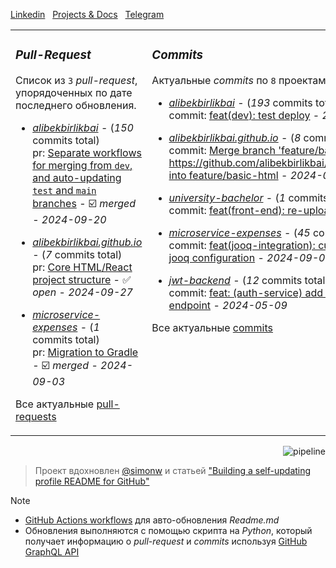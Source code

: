 [Linkedin](https://www.linkedin.com/in/alibek-birlikbai/) &nbsp; [Projects & Docs](https://alibekbirlikbai.github.io/) &nbsp; [Telegram](https://t.me/alibekbirlikbai)


<table><tr>
<td valign="top" width="50%">

### _Pull-Request_
Список из <!-- pull_requests_count starts -->`3`<!-- pull_requests_count ends --> _pull-request_, упорядоченных по 
дате последнего обновления.

<!-- recent_pull_requests starts -->
- [_alibekbirlikbai_](https://github.com/alibekbirlikbai/alibekbirlikbai) - (_150_ commits total)<br/>pr: [Separate workflows for merging from `dev`, and auto-updating `test` and `main` branches](https://github.com/alibekbirlikbai/alibekbirlikbai/pull/3) - :ballot_box_with_check: _merged_ - _2024-09-20_

- [_alibekbirlikbai.github.io_](https://github.com/alibekbirlikbai/alibekbirlikbai.github.io) - (_7_ commits total)<br/>pr: [Core HTML/React project structure](https://github.com/alibekbirlikbai/alibekbirlikbai.github.io/pull/1) - :white_check_mark: _open_ - _2024-09-27_

- [_microservice-expenses_](https://github.com/alibekbirlikbai/microservice-expenses) - (_1_ commits total)<br/>pr: [Migration to Gradle](https://github.com/alibekbirlikbai/microservice-expenses/pull/1) - :ballot_box_with_check: _merged_ - _2024-09-03_
<!-- recent_pull_requests ends -->
Все актуальные [pull-requests](https://github.com/alibekbirlikbai/alibekbirlikbai/blob/main/md/pull_requests.md)

</td>


<td valign="top" width="50%">

### _Commits_
Актуальные _commits_ по <!-- project_count starts -->`8`<!-- project_count ends --> проектам.

<!-- recent_commits starts -->
- [_alibekbirlikbai_](https://github.com/alibekbirlikbai/alibekbirlikbai) - (_193_ commits total)<br/>commit: [feat(dev): test deploy](https://github.com/alibekbirlikbai/alibekbirlikbai/commit/a0dbd0c7b6829f53b066e7e6aca31d2a5e3735fe) - _2024-09-20_

- [_alibekbirlikbai.github.io_](https://github.com/alibekbirlikbai/alibekbirlikbai.github.io) - (_8_ commits total)<br/>commit: [Merge branch 'feature/basic-html' of https://github.com/alibekbirlikbai/alibekbirlikbai.github.io into feature/basic-html](https://github.com/alibekbirlikbai/alibekbirlikbai.github.io/commit/7c47d98b8dde658a6e9985c6e114b6ee0d7bd0b7) - _2024-09-27_

- [_university-bachelor_](https://github.com/alibekbirlikbai/university-bachelor) - (_1_ commits total)<br/>commit: [feat(front-end): re-upload](https://github.com/alibekbirlikbai/university-bachelor/commit/d6bddf0ce625bbc2882a7c122630615912c7fb81) - _2024-09-17_

- [_microservice-expenses_](https://github.com/alibekbirlikbai/microservice-expenses) - (_45_ commits total)<br/>commit: [feat(jooq-integration): currency-service setup jooq configuration](https://github.com/alibekbirlikbai/microservice-expenses/commit/1bd69d192c3fa97a024ae322d9c3b1a413bd2d33) - _2024-09-06_

- [_jwt-backend_](https://github.com/alibekbirlikbai/jwt-backend) - (_12_ commits total)<br/>commit: [feat: (auth-service) add authenticate() endpoint](https://github.com/alibekbirlikbai/jwt-backend/commit/77d7064f9091f6e135295ed44f203647ffcfdb84) - _2024-05-09_
<!-- recent_commits ends -->
Все актуальные [commits](https://github.com/alibekbirlikbai/alibekbirlikbai/blob/main/md/commits.md)

</td>

</tr></table>

<a href="https://github.com/alibekbirlikbai/alibekbirlikbai/actions"><img src="https://github.com/alibekbirlikbai/alibekbirlikbai/workflows/Update%20README/badge.svg" align="right" alt="pipeline"></a> <br/>

> Проект вдохновлен [@simonw](https://github.com/simonw/simonw) и статьей ["Building a self-updating profile README for GitHub"](https://simonwillison.net/2020/Jul/10/self-updating-profile-readme/)

> [!NOTE]
> - [GitHub Actions workflows](https://docs.github.com/en/actions/writing-workflows) для авто-обновления _Readme.md_ <br/>
> - Обновления выполняются с помощью скрипта на _Python_, который получает информацию о _pull-request_ и _commits_ используя [GitHub GraphQL API](https://docs.github.com/en/graphql)<br>
